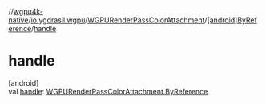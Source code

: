 //[wgpu4k-native](../../../../index.md)/[io.ygdrasil.wgpu](../../index.md)/[WGPURenderPassColorAttachment](../index.md)/[[android]ByReference](index.md)/[handle](handle.md)

# handle

[android]\
val [handle](handle.md): [WGPURenderPassColorAttachment.ByReference](../../../io.ygdrasil.wgpu.android/-w-g-p-u-render-pass-color-attachment/-by-reference/index.md)